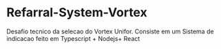 # Refarral-System-Vortex
Desafio tecnico da selecao do Vortex Unifor. Consiste em um Sistema de indicacao feito em Typescript + Nodejs+ React

